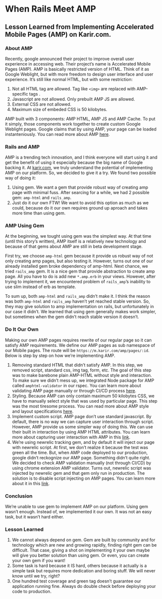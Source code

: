 # When Rails Meet AMP
## Lesson Learned from Implementing Accelerated Mobile Pages (AMP) on Karir.com.

### About AMP
Recently, google announced their project to improve overall user experience in accessing web. Their project’s name is Accelerated Mobile Pages (AMP). AMP is basically restricted version of HTML. Think of it as Google Weblight, but with more freedom to design user interface and user experience. It’s still like normal HTML, but with some restriction:

1. Not all HTML tag are allowed. Tag like `<img>` are replaced with AMP-specific tags <amp-img>.
2. Javascript are not allowed. Only prebuilt AMP JS are allowed.
3. External CSS are not allowed.
4. Maximum size of embeded CSS is 50 kilobytes.

AMP built with 3 components: AMP HTML, AMP JS and AMP Cache. To put it simply, those components work together to create custom Google Weblight pages. Google claims that by using AMP, your page can be loaded instanteniously.
You can read more about AMP [here](https://www.ampproject.org/learn/overview/).

### Rails and AMP
AMP is a trending tech innovation, and I think everyone will start using it and get the benefit of using it especially because the big name of Google backing it.
At [karir.com](https://karir.com), we truly understand the potential of implementing AMP on our platform. So, we decided to give it a try. We found two possible way of doing it:

1. Using gem. We want a gem that provide robust way of creating amp page with minimal fuss. After searcing for a while, we had 2 possible gem: `amp-html` and `rails_amp`.
2. Just do it our own FTW! We want to avoid this option as much as we could, because do it our own requires ground up aproach and takes more time than using gem.

### AMP Using Gem
At the beginning, we tought using gem was the simplest way. At that time (until this story’s written), AMP itself is a relatively new technology and because of that gems about AMP are still in beta development stage.

First try, we choose `amp-html` gem because it provide us robust way of not only creating amp pages, but also testing it. However, turns out one of our already installed gem broke dependency of amp-html.
Next chance, we tried `rails_amp` gem. It is a nice gem that provide abstraction to create amp page. All you have to do is add new `*.amp.erb` in your views. However, after trying to implement it, we encountered problem of `rails_amp`’s inability to use slim instead of erb as template.

To sum up, both `amp-html` and `rails_amp` didn’t make it. I think the reason was both `amp-html` and `rails_amp` haven’t yet reached stable version. So, they may give solution to amp implementation on rails, but unfortunately in our case it didn’t. We learned that using gem generally makes work simpler, but sometimes when the gem didn’t reach stable version it doesn’t.

### Do It Our Own
Making our own AMP pages requires rewrite of our regular page so it can satisfy AMP requirements. We define our AMP pages as sub namespace of our Mobile pages. The route will be `https://m.karir.com/amp/pages/:id`. Below is step by step on how we’re implementing AMP.

1. Removing standard HTML that didn’t satisfy AMP. In this step, we removed script, standard css, img tag, form, etc. The goal of this step was to make barebone plain AMP-HTML without style and interaction. To make sure we didn’t mess up, we integrated Node package for AMP called `amphtml-validator` in our rspec. You can learn more about validating AMP page manually or through CI/CD process [here](https://www.ampproject.org/docs/guides/validate).
2. Styling. Because AMP can only contain maximum 50 kilobytes CSS, we have to manually select style that was used by particular page. This step was the most tiresome process. You can read more about AMP style and layout specifications [here](https://www.ampproject.org/docs/guides/responsive_amp).
3. Implement custom script. AMP page don’t use standard javascript. By default, there is no way we can capture user interaction through script. However, AMP provide us some simpler way of doing this. We can use their built in interaction by using AMP HTML attributes. You can learn more about capturing user interaction with AMP in this [link](https://www.ampproject.org/docs/reference/components).
4. We’re using newrelic tracking gem, and by default it will inject our page with newrelic script. At first, we don’t realize it because the test was green all the time. But, when AMP code deployed to our production, google didn’t reckognize our AMP page. Something didn’t quite right. We decided to check AMP validation manually (not through CI/CD) by using chrome extension AMP validator. Turns out, newrelic script was injected by newrelic gem and that gem only run in production. The solution is to disable script injecting on AMP pages. You can learn more about it in this [link](https://docs.newrelic.com/docs/browser/new-relic-browser/troubleshooting/google-amp-validator-fails-due-3rd-party-script).

### Conclusion
We’re unable to use gem to implement AMP on our platform. Using gem wasn’t enough. Instead of, we implemented it our own. It was not an easy task, but it wasn’t hard either.

### Lesson Learned
1. We cannot always depend on gem. Gem are built by community and for technology which are new and growing rapidly, finding right gem can be difficult. That case, giving a shot on implementing it your own maybe will give you better solution than using gem. Or even, you can create your own gem if you want!
2. Some task is hard because it IS hard, others because it actually is a simple task but requires more dedication and boring stuff. We will never know until we try, right?
3. One hundred test coverage and green tag doesn’t guarantee our application running fine. Always do double check before deploying your code to production.